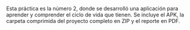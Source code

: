 Esta práctica es la número 2, donde se desarrolló una aplicación para aprender y comprender el ciclo de vida que tienen. 
Se incluye el APK, la carpeta comprimida del proyecto completo en ZIP y el reporte en PDF.
